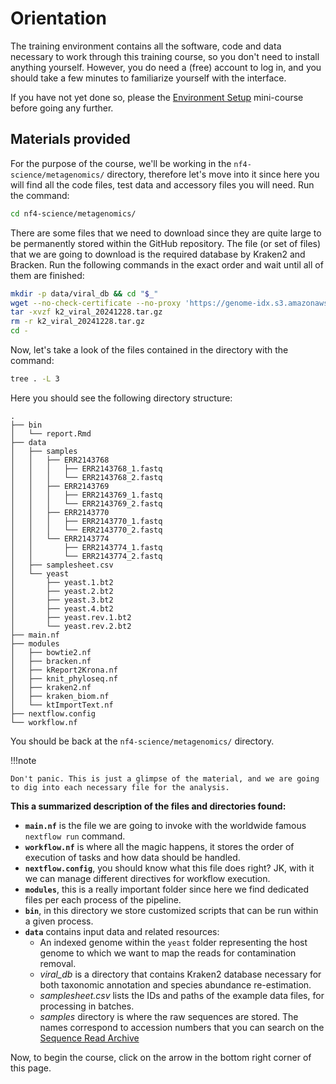 # Orientation

The training environment contains all the software, code and data necessary to work through this training course, so you don't need to install anything yourself.
However, you do need a (free) account to log in, and you should take a few minutes to familiarize yourself with the interface.

If you have not yet done so, please the [Environment Setup](../../envsetup/) mini-course before going any further.

## Materials provided

For the purpose of the course, we'll be working in the `nf4-science/metagenomics/` directory, therefore let's move into it since here you will find all the code files, test data and accessory files you will need. Run the command:

```bash
cd nf4-science/metagenomics/
```

There are some files that we need to download since they are quite large to be permanently stored within the GitHub repository. The file (or set of files) that we are going to download is the required database by Kraken2 and Bracken. Run the following commands in the exact order and wait until all of them are finished:

```bash
mkdir -p data/viral_db && cd "$_"
wget --no-check-certificate --no-proxy 'https://genome-idx.s3.amazonaws.com/kraken/k2_viral_20241228.tar.gz'
tar -xvzf k2_viral_20241228.tar.gz
rm -r k2_viral_20241228.tar.gz
cd -
```

Now, let's take a look of the files contained in the directory with the command:

```bash
tree . -L 3
```

Here you should see the following directory structure:

```console title="Directory contents"
.
├── bin
│   └── report.Rmd
├── data
│   ├── samples
│   │   ├── ERR2143768
│   │   │   ├── ERR2143768_1.fastq
│   │   │   └── ERR2143768_2.fastq
│   │   ├── ERR2143769
│   │   │   ├── ERR2143769_1.fastq
│   │   │   └── ERR2143769_2.fastq
│   │   ├── ERR2143770
│   │   │   ├── ERR2143770_1.fastq
│   │   │   └── ERR2143770_2.fastq
│   │   └── ERR2143774
│   │       ├── ERR2143774_1.fastq
│   │       └── ERR2143774_2.fastq
│   ├── samplesheet.csv
│   └── yeast
│       ├── yeast.1.bt2
│       ├── yeast.2.bt2
│       ├── yeast.3.bt2
│       ├── yeast.4.bt2
│       ├── yeast.rev.1.bt2
│       └── yeast.rev.2.bt2
├── main.nf
├── modules
│   ├── bowtie2.nf
│   ├── bracken.nf
│   ├── kReport2Krona.nf
│   ├── knit_phyloseq.nf
│   ├── kraken2.nf
│   ├── kraken_biom.nf
│   └── ktImportText.nf
├── nextflow.config
└── workflow.nf
```

You should be back at the `nf4-science/metagenomics/` directory.

!!!note

    Don't panic. This is just a glimpse of the material, and we are going to dig into each necessary file for the analysis.

**This a summarized description of the files and directories found:**

- **`main.nf`** is the file we are going to invoke with the worldwide famous `nextflow run` command.
- **`workflow.nf`** is where all the magic happens, it stores the order of execution of tasks and how data should be handled.
- **`nextflow.config`**, you should know what this file does right? JK, with it we can manage different directives for workflow execution.
- **`modules`**, this is a really important folder since here we find dedicated files per each process of the pipeline.
- **`bin`**, in this directory we store customized scripts that can be run within a given process.
- **`data`** contains input data and related resources:
  - An indexed genome within the `yeast` folder representing the host genome to which we want to map the reads for contamination removal.
  - _viral_db_ is a directory that contains Kraken2 database necessary for both taxonomic annotation and species abundance re-estimation.
  - _samplesheet.csv_ lists the IDs and paths of the example data files, for processing in batches.
  - _samples_ directory is where the raw sequences are stored. The names correspond to accession numbers that you can search on the [Sequence Read Archive](https://www.ncbi.nlm.nih.gov/sra)

Now, to begin the course, click on the arrow in the bottom right corner of this page.
